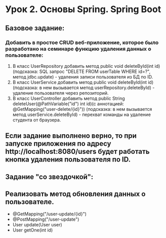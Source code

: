 # Урок 2. Основы Spring. Spring Boot
## Базовое задание:
### Добавить в простое CRUD веб-приложение, которое было разработано на семинаре функцию удаления данных о пользователе:
  1) В класс UserRepository добавить метод public void deleteById(int id)(подсказка: SQL запрос "DELETE FROM userTable WHERE id=?", метод jdbc.update) - удаления записи пользователя из БД по ID.
  2) В класс UserService добавить метод public void deleteById(int id)(подсказка: в нем вызывается метод userRepository.deleteById) - удаление пользователя через репозиторий.
  3) В класс UserController добавить метод public String deleteUser(@PathVariable("id") int id)(с аннотацией: @GetMapping("user-delete/{id}")) (подсказка: в нем вызывается метод userService.deleteById) - перехват команды на удаление студента от браузера.

## Если задание выполнено верно, то при запуске приложения по адресу http://localhost:8080/users будет работать кнопка удаления пользователя по ID.

## Задание "со звездочкой":
## Реализовать метод обновления данных о пользователе.
- @GetMapping("/user-update/{id}")
- @PostMapping("/user-update")
- User update(User user)
- User getOne(int id)
